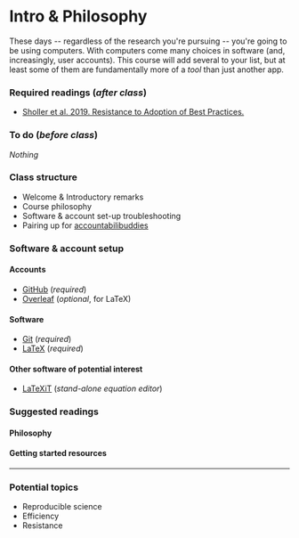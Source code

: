 # Intro & Philosophy
These days -- regardless of the research you're pursuing -- you're going to be using computers.  With computers come many choices in software (and, increasingly, user accounts).  This course will add several to your list, but at least some of them are fundamentally more of a _tool_ than just another app.


### Required readings (_after class_)
- [Sholler et al. 2019. Resistance to Adoption of Best Practices.](../../readings/pdfs/Sholler2019.pdf)

### To do (_before class_)
_Nothing_

### Class structure
- Welcome & Introductory remarks
- Course philosophy
- Software & account set-up troubleshooting
- Pairing up for [accountabilibuddies](https://neologisms.rice.edu/index.php?a=term&d=1&t=6534)

### Software & account setup
#### Accounts
- [GitHub](https://github.com/) (_required_)
- [Overleaf](https://www.overleaf.com) (_optional_, for LaTeX)

#### Software
- [Git](https://git-scm.com/downloads) (_required_)
- [LaTeX](https://www.latex-project.org/get/) (_required_)

#### Other software of potential interest
- [LaTeXiT](https://www.chachatelier.fr/latexit/) (_stand-alone equation editor_)

### Suggested readings
#### Philosophy

#### Getting started resources

***
### Potential topics
- Reproducible science
- Efficiency
- Resistance

